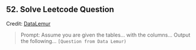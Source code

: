 ## 52. Solve Leetcode Question

Credit: [DataLemur](www.datalemur.com)

> Prompt: Assume you are given the tables… with the columns… Output the following… `[Question from Data Lemur)`